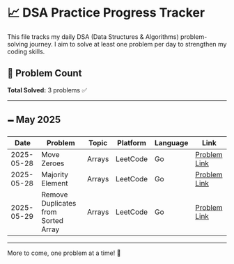 # 📈 DSA Practice Progress Tracker

This file tracks my daily DSA (Data Structures & Algorithms) problem-solving journey. I aim to solve at least one problem per day to strengthen my coding skills.

## 🔢 Problem Count

**Total Solved:** 3 problems ✅

---

## 🗕 May 2025

| Date       | Problem                             | Topic  | Platform | Language | Link                                                                               |
| ---------- | ----------------------------------- | ------ | -------- | -------- | ---------------------------------------------------------------------------------- |
| 2025-05-28 | Move Zeroes                         | Arrays | LeetCode | Go       | [Problem Link](https://leetcode.com/problems/move-zeroes/description/)             |
| 2025-05-28 | Majority Element                    | Arrays | LeetCode | Go       | [Problem Link](https://leetcode.com/problems/majority-element/)                    |
| 2025-05-29 | Remove Duplicates from Sorted Array | Arrays | LeetCode | Go       | [Problem Link](https://leetcode.com/problems/remove-duplicates-from-sorted-array/) |

---

More to come, one problem at a time! 💪
